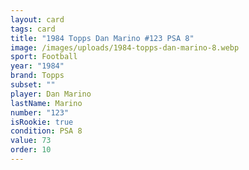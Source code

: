 ```yaml
---
layout: card
tags: card
title: "1984 Topps Dan Marino #123 PSA 8"
image: /images/uploads/1984-topps-dan-marino-8.webp
sport: Football
year: "1984"
brand: Topps
subset: ""
player: Dan Marino
lastName: Marino
number: "123"
isRookie: true
condition: PSA 8
value: 73
order: 10
---
```

